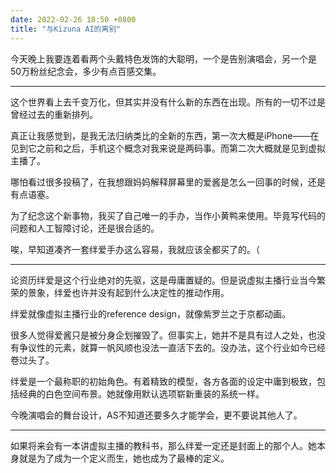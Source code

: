 ```yaml
---
date: 2022-02-26 18:50 +0800
title: "与Kizuna AI的离别"
---
```

<!-- more -->

今天晚上我要连着看两个头戴特色发饰的大聪明，一个是告别演唱会，另一个是50万粉丝纪念会，多少有点百感交集。

----

这个世界看上去千变万化，但其实并没有什么新的东西在出现。所有的一切不过是曾经过去的重新排列。

真正让我感觉到，是我无法归纳类比的全新的东西，第一次大概是iPhone——在见到它之前和之后，手机这个概念对我来说是两码事。而第二次大概就是见到虚拟主播了。

哪怕看过很多投稿了，在我想跟妈妈解释屏幕里的爱酱是怎么一回事的时候，还是有点语塞。

为了纪念这个新事物，我买了自己唯一的手办，当作小黄鸭来使用。毕竟写代码的问题和人工智障讨论，还是很合适的。

唉，早知道凑齐一套绊爱手办这么容易，我就应该全都买了的。（

----

论资历绊爱是这个行业绝对的先驱，这是毋庸置疑的。但是说虚拟主播行业当今繁荣的景象，绊爱也许并没有起到什么决定性的推动作用。

绊爱就像虚拟主播行业的reference design，就像紫罗兰之于京都动画。

很多人觉得爱酱只是被分身企划摧毁了。但事实上，她并不是具有过人之处，也没有争议性的元素，就算一帆风顺也没法一直活下去的。没办法，这个行业如今已经卷过头了。

绊爱是一个最称职的初始角色。有着精致的模型，各方各面的设定中庸到极致，包括经典的白色空间布景。她就像用默认选项崭新重装的系统一样。

今晚演唱会的舞台设计，AS不知道还要多久才能学会，更不要说其他人了。

----

如果将来会有一本讲虚拟主播的教科书，那么绊爱一定还是封面上的那个人。她本身就是为了成为一个定义而生，她也成为了最棒的定义。
